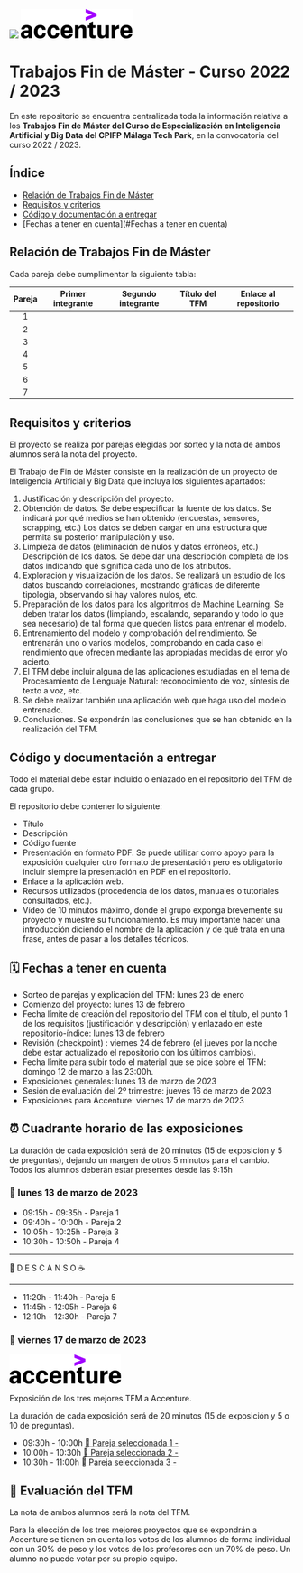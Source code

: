 
<img height="52px" src="IABD_400.png.svg"> <img height="52px" src="accenture.svg">

# Trabajos Fin de Máster - Curso 2022 / 2023

En este repositorio se encuentra centralizada toda la información relativa a los **Trabajos Fin de Máster del Curso de Especialización en Inteligencia Artificial y Big Data del CPIFP Málaga Tech Park**, en la convocatoria del curso 2022 / 2023.

## Índice

* [Relación de Trabajos Fin de Máster](#relación-de-trabajos-fin-de-máster)
* [Requisitos y criterios](#requisitos-y-criterios)
* [Código y documentación a entregar](#código-y-documentación-a-entregar)
* [Fechas a tener en cuenta](#Fechas a tener en cuenta)

## Relación de Trabajos Fin de Máster

Cada pareja debe cumplimentar la siguiente tabla:

| Pareja | Primer integrante | Segundo integrante | Título del TFM | Enlace al repositorio |
|:------:|:-----------------:|:------------------:|:--------------:|:---------------------:|
|    1   |                   |                    |                |                       |
|    2   |                   |                    |                |                       |
|    3   |                   |                    |                |                       |
|    4   |                   |                    |                |                       |
|    5   |                   |                    |                |                       |
|    6   |                   |                    |                |                       |
|    7   |                   |                    |                |                       |

## Requisitos y criterios

El proyecto se realiza por parejas elegidas por sorteo y la nota de ambos alumnos será la nota del proyecto.

El Trabajo de Fin de Máster consiste en la realización de un proyecto de Inteligencia Artificial y Big Data que incluya los siguientes apartados:

1. Justificación y descripción del proyecto.
2. Obtención de datos. Se debe especificar la fuente de los datos. Se indicará por qué medios se han obtenido (encuestas, sensores, scrapping, etc.)
Los datos se deben cargar en una estructura que permita su posterior manipulación y uso.
3. Limpieza de datos (eliminación de nulos y datos erróneos, etc.)
Descripción de los datos. Se debe dar una descripción completa de los datos indicando qué significa cada uno de los atributos.
4. Exploración y visualización de los datos. Se realizará un estudio de los datos buscando correlaciones, mostrando gráficas de diferente tipología, observando si hay valores nulos, etc.
5. Preparación de los datos para los algoritmos de Machine Learning. Se deben tratar los datos (limpiando, escalando, separando y todo lo que sea necesario) de tal forma que queden listos para entrenar el modelo.
6. Entrenamiento del modelo y comprobación del rendimiento.  Se entrenarán uno o varios modelos, comprobando en cada caso el rendimiento que ofrecen mediante las apropiadas medidas de error y/o acierto.
7. El TFM debe incluir alguna de las aplicaciones estudiadas en el tema de Procesamiento de Lenguaje Natural: reconocimiento de voz, síntesis de texto a voz, etc.
8. Se debe realizar también una aplicación web que haga uso del modelo entrenado.
9. Conclusiones. Se expondrán las conclusiones que se han obtenido en la realización del TFM.

## Código y documentación a entregar

Todo el material debe estar incluido o enlazado en el repositorio del TFM de cada grupo.

El repositorio debe contener lo siguiente:
  * Título
  * Descripción
  * Código fuente
  * Presentación en formato PDF. Se puede utilizar como apoyo para la exposición cualquier otro formato de presentación pero es obligatorio incluir siempre la presentación en PDF en el repositorio.
  * Enlace a la aplicación web.
  * Recursos utilizados (procedencia de los datos, manuales o tutoriales consultados, etc.).
  * Vídeo de 10 minutos máximo, donde el grupo exponga brevemente su proyecto y muestre su funcionamiento. Es muy importante hacer una introducción diciendo el nombre de la aplicación y de qué trata en una frase, antes de pasar a los detalles técnicos.

## 🗓️ Fechas a tener en cuenta

* Sorteo de parejas y explicación del TFM: lunes 23 de enero
* Comienzo del proyecto: lunes 13 de febrero
* Fecha límite de creación del repositorio del TFM con el título, el punto 1 de los requisitos (justificación y descripción) y enlazado en este repositorio-índice: lunes 13 de febrero
* Revisión (checkpoint) : viernes 24 de febrero (el jueves por la noche debe estar actualizado el repositorio con los últimos cambios).
* Fecha límite para subir todo el material que se pide sobre el TFM: domingo 12 de marzo a las 23:00h.
* Exposiciones generales: lunes 13 de marzo de 2023
* Sesión de evaluación del 2º trimestre: jueves 16 de marzo de 2023
* Exposiciones para Accenture: viernes 17 de marzo de 2023


## ⏰ Cuadrante horario de las exposiciones

La duración de cada exposición será de 20 minutos (15 de exposición y 5 de preguntas), dejando un margen de otros 5 minutos para el cambio. Todos los alumnos deberán estar presentes desde las 9:15h

### :calendar: lunes 13 de marzo de 2023

* 09:15h - 09:35h - Pareja 1
* 09:40h - 10:00h - Pareja 2
* 10:05h - 10:25h - Pareja 3
* 10:30h - 10:50h - Pareja 4

<hr>

 🥪 D E S C A N S O ☕

<hr>

* 11:20h - 11:40h - Pareja 5
* 11:45h - 12:05h - Pareja 6
* 12:10h - 12:30h - Pareja 7

### :calendar: viernes 17 de marzo de 2023

<img height="52px" src="accenture.svg">

Exposición de los tres mejores TFM a Accenture.

La duración de cada exposición será de 20 minutos (15 de exposición y 5 o 10 de preguntas). 

* 09:30h - 10:00h [🏅 Pareja seleccionada 1 - ]()
* 10:00h - 10:30h [🏅 Pareja seleccionada 2 -]()
* 10:30h - 11:00h [🏅 Pareja seleccionada 3 -]()

## 📝 Evaluación del TFM

La nota de ambos alumnos será la nota del TFM.

Para la elección de los tres mejores proyectos que se expondrán a Accenture se tienen en cuenta los votos de los alumnos de forma individual con un 30% de peso y los votos de los profesores con un 70% de peso. Un alumno no puede votar por su propio equipo.




